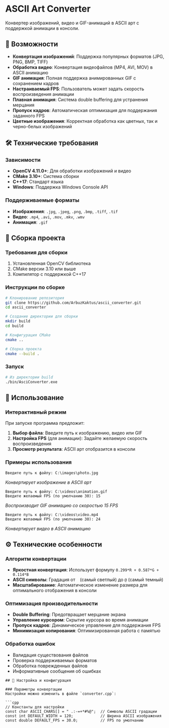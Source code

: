 # ASCII Art Converter

Конвертер изображений, видео и GIF-анимаций в ASCII арт с поддержкой анимации в консоли.

## 🎯 Возможности

- **Конвертация изображений**: Поддержка популярных форматов (JPG, PNG, BMP, TIFF)
- **Обработка видео**: Конвертация видеофайлов (MP4, AVI, MOV) в ASCII анимацию
- **GIF анимация**: Полная поддержка анимированных GIF с сохранением кадров
- **Настраиваемый FPS**: Пользователь может задать скорость воспроизведения анимации
- **Плавная анимация**: Система double buffering для устранения мерцания
- **Пропуск кадров**: Автоматическая оптимизация для поддержания заданного FPS
- **Цветные изображения**: Корректная обработка как цветных, так и черно-белых изображений

## 🛠️ Технические требования

### Зависимости
- **OpenCV 4.11.0+**: Для обработки изображений и видео
- **CMake 3.10+**: Система сборки
- **C++17**: Стандарт языка
- **Windows**: Поддержка Windows Console API

### Поддерживаемые форматы
- **Изображения**: `.jpg`, `.jpeg`, `.png`, `.bmp`, `.tiff`, `.tif`
- **Видео**: `.mp4`, `.avi`, `.mov`, `.mkv`, `.wmv`
- **Анимация**: `.gif`

## 🚀 Сборка проекта

### Требования для сборки
1. Установленная OpenCV библиотека
2. CMake версии 3.10 или выше
3. Компилятор с поддержкой C++17

### Инструкции по сборке

```bash
# Клонирование репозитория
git clone https://github.com/ArbuzKaktus/ascii_converter.git
cd ascii_converter

# Создание директории для сборки
mkdir build
cd build

# Конфигурация CMake
cmake ..

# Сборка проекта
cmake --build .
```

### Запуск
```bash
# Из директории build
./bin/AsciConverter.exe
```

## 📖 Использование

### Интерактивный режим
При запуске программа предложит:

1. **Выбор файла**: Введите путь к изображению, видео или GIF
2. **Настройка FPS** (для анимации): Задайте желаемую скорость воспроизведения
3. **Просмотр результата**: ASCII арт отобразится в консоли

### Примеры использования

```
Введите путь к файлу: C:\images\photo.jpg
```
*Конвертирует изображение в ASCII арт*

```
Введите путь к файлу: C:\videos\animation.gif
Введите желаемый FPS (по умолчанию 30): 15
```
*Воспроизводит GIF анимацию со скоростью 15 FPS*

```
Введите путь к файлу: C:\videos\video.mp4
Введите желаемый FPS (по умолчанию 30): 24
```
*Конвертирует видео в ASCII анимацию*

## ⚙️ Технические особенности

### Алгоритм конвертации
- **Яркостная конвертация**: Использует формулу `0.299*R + 0.587*G + 0.114*B`
- **ASCII символы**: Градация от ` ` (самый светлый) до `@` (самый темный)
- **Масштабирование**: Автоматическое изменение размера для оптимального отображения в консоли

### Оптимизация производительности
- **Double Buffering**: Предотвращает мерцание экрана
- **Управление курсором**: Скрытие курсора во время анимации
- **Пропуск кадров**: Динамическое управление для поддержания FPS
- **Минимизация копирования**: Оптимизированная работа с памятью

### Обработка ошибок
- Валидация существования файлов
- Проверка поддерживаемых форматов
- Обработка поврежденных файлов
- Информативные сообщения об ошибках

```
## 🔧 Настройка и конфигурация

### Параметры конвертации
Настройки можно изменить в файле `converter.cpp`:

```cpp
// Константы для настройки
const char ASCII_CHARS[] = " .:-=+*#%@";  // Символы ASCII градации
const int DEFAULT_WIDTH = 120;            // Ширина ASCII изображения
const double DEFAULT_FPS = 30.0;          // FPS по умолчанию
```

